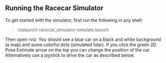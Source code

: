 ## Running the Racecar Simulator
To get started with the simulator, first run the following in any shell:

>roslaunch racecar_simulator simulate.launch

Then open rviz. You should see a blue car on a black and white background (a map) and some colorful dots (simulated lidar). If you click the green 2D Pose Estimate arrow on the top you can change the position of the car. Alternatively use a joystick to drive the car as described below.


